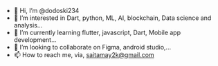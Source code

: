 - 👋 Hi, I’m @dodoski234
- 👀 I’m interested in Dart, python, ML, AI, blockchain, Data science and analysis...
- 🌱 I’m currently learning flutter, javascript, Dart, Mobile app development...
- 💞️ I’m looking to collaborate on Figma, android studio,...
- 📫 How to reach me, via, saitamay2k@gmail.com

<!---
dodoski234/dodoski234 is a ✨ special ✨ repository because its `README.md` (this file) appears on your GitHub profile.
You can click the Preview link to take a look at your changes.
--->

